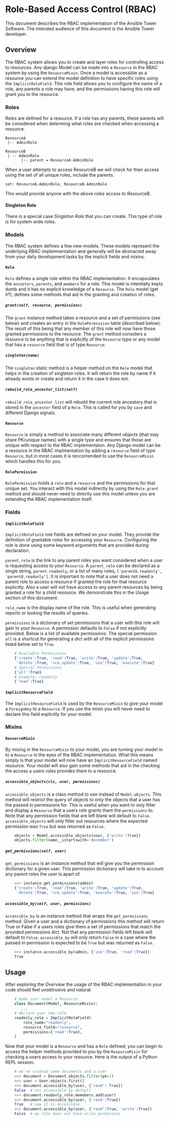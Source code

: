 # Role-Based Access Control (RBAC)

This document describes the RBAC implementation of the Ansible Tower Software.
The intended audience of this document is the Ansible Tower developer.

## Overview

The RBAC system allows you to create and layer roles for controlling access to resources. Any django Model can
be made into a `Resource` in the RBAC system by using the `ResourceMixin`. Once a model is accessible as a resource you can
extend the model definition to have specific roles using the `ImplicitRoleField`. This role field allows you to
configure the name of a role, any parents a role may have, and the permissions having this role will grant you to the resource.

### Roles

Roles are defined for a resource. If a role has any parents, these parents will be considered when determing
what roles are checked when accessing a resource.

    ResourceA
     |-- AdminRole

    ResourceB
     | -- AdminRole
           |-- parent = ResourceA.AdminRole

When a user attempts to access ResourceB we will check for their access using the set of all unique roles, include the parents.

    set: ResourceA.AdminRole, ResourceB.AdminRole

This would provide anyone with the above roles access to ResourceB.

#### Singleton Role

There is a special case _Singleton Role_ that you can create. This type of role is for system wide roles.

### Models

The RBAC system defines a few new models. These models represent the underlying RBAC implemnentation and generally will be abstracted away from your daily development tasks by the implicit fields and mixins.

#### `Role`

`Role` defines a single role within the RBAC implementation. It encapsulates the `ancestors`, `parents`, and `members` for a role. This model is intentially kepts dumb and it has no explicit knowledge of a `Resource`. The `Role` model (get it?), defines some methods that aid in the granting and creation of roles.

##### `grant(self, resource, permissions)`

The `grant` instance method takes a resource and a set of permissions (see below) and creates an entry in the `RolePermission` table (described below). The result of this being that any member of this role will now have those granted permissions to the resource. The `grant` method considers a resource to be anything that is explicitly of the `Resource` type or any model that has a `resource` field that is of type `Resource`.

##### `singleton(name)`

The `singleton` static method is a helper method on the `Role` model that helps in the creation of singleton roles. It will return the role by name if it already exists or create and return it in the case it does not.

##### `rebuild_role_ancestor_list(self)`

`rebuild_role_ancestor_list` will rebuild the current role ancestory that is stored in the `ancestor` field of a `Role`. This is called for you by `save` and different Django signals.

#### `Resource`

`Resource` is simply a method to associate many different objects (that may share PK/unique names) with a single type and ensures that those are unique with respect to the RBAC implementaion. Any Django model can be a resource in the RBAC implmentation by adding a `resource` field of type `Resource`, but in most cases it is reccomended to use the `ResourceMixin` which handles this for you.

#### `RolePermission`

`RolePermission` holds a `role` and a `resource` and the permissions for that unique set. You interact with this model indirectly by using the `Role.grant` method and should never need to directly use this model unless you are extending the RBAC implementation itself.

### Fields

#### `ImplicitRoleField`

`ImplicitRoleField` role fields are defined on your model. They provide the definition of grantable roles for accessing your 
`Resource`. Configuring the role is done using some keyword arguments that are provided during declaration.

`parent_role` is the link to any parent roles you want considered when a user is requesting access to your `Resource`. A `parent_role` can be declared as a single string, `parent.readonly`, or a list of many roles, `['parentA.readonly', 'parentB.readonly']`. It is important to note that a user does not need a parent role to access a resource if granted the role for that resource explicitly. Also a user will not have access to any parent resources by being granted a role for a child resource. We demonstrate this in the _Usage_ section of this document.

`role_name` is the display name of the role. This is useful when generating reports or looking the results of queries.

`permissions` is a dictionary of set permissions that a user with this role will gain to your `Resource`. A permission defaults to `False` if not explicitly provided. Below is a list of available permissions. The special permission `all` is a shortcut for generating a dict with all of the explicit permissions listed below set to `True`.

```python
    # Available Permissions
    {'create':True, 'read':True, 'write':True, 'update':True,
     'delete':True, 'scm_update':True, 'use':True, 'execute':True}
    # Special Permissions
    {'all':True}
    # Example: readonly
    {'read':True}
```

#### `ImplicitResourceField`

The `ImplicitResourceField` is used by the `ResourceMixin` to give your model a `ForeignKey` to a `Resource`. If you use the mixin you will never need to declare this field explicitly for your model.

### Mixins

#### `ResourceMixin`

By mixing in the `ResourceMixin` to your model, you are turning your model in to a `Resource` in the eyes of the RBAC implementation. What this means simply is that your model will now have an `ImplicitResourceField` named resource. Your model will also gain some methods that aid in the checking the access a users roles provides them to a resource.

##### `accessible_objects(cls, user, permissions)`

`accessible_objects` is a class method to use instead of `Model.objects`. This method will restrict the query of objects to only the objects that a user has the passed in permissions for. This is useful when you want to only filter and display a `Resource` that a users role grants them the `permissions` to. Note that any permission fields that are left blank will default to `False`. `accessible_objects` will only filter out resources where the expected permission was `True` but was returned as `False`.

```python
    objects = Model.accessible_objects(user, {'write':True})
    objects.filter(name__istartswith='december')
```

##### `get_permissions(self, user)`

`get_permissions` is an instance method that will give you the permission dictionary for a given user. This permission dictionary will take in to account any parent roles the user is apart of.

```python
    >>> instance.get_permissions(admin)
    {'create':True, 'read':True, 'write':True, 'update':True,
     'delete':True, 'scm_update':True, 'execute':True, 'use':True}
```


##### `accessible_by(self, user, permissions)`

`accessible_by` is an instance method that wraps the `get_permissions` method. Given a user and a dictionary of permissions this method will return True or False if a users roles give them a set of permissions that match the provided permissions dict. Not that any permission fields left blank will default to `False`. `accessible_by` will only return `False` in a case where the passed in permission is expected to be `True` but was returned as `False`.

```python
    >>> instance.accessible_by(admin, {'use':True, 'read':True})
    True
```
## Usage

After exploring the _Overview_ the usage of the RBAC implementation in your code should feel unobtrusive and natural.

```python
    # make your model a Resource
    class Document(Model, ResourceMixin):
       ...
    # declare your new role
    readonly_role = ImplicitRoleField(
        role_name="readonly",
        resource_field="resource",
        permissions={'read':True},
    )
```

Now that your model is a `Resource` and has a `Role` defined, you can begin to access the helper methods provided to you by the `ResourceMixin` for checking a users access to your resource. Here is the output of a Python REPL session.

```python
    # we've created some documents and a user
    >>> document = Document.objects.filter(pk=1)
    >>> user = User.objects.first()
    >>> document.accessible_by(user, {'read': True})
    False  # not accessible by default
    >>> document.readonly_role.memebers.add(user)
    >>> document.accessible_by(user, {'read':True})
    True   # now it is accessible
    >>> document.accessible_by(user, {'read':True, 'write':True})
    False  # my role does not have write permission
```


